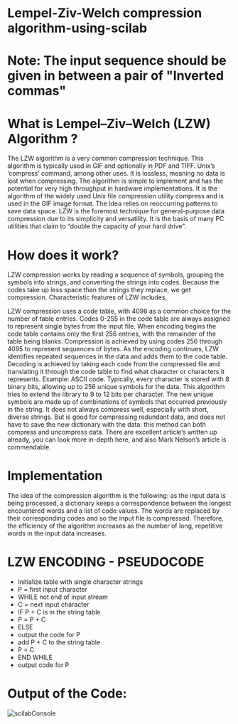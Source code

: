 # Lempel-Ziv-Welch compression algorithm-using-scilab
# Note: The input sequence should be given in between a pair of "Inverted commas"
# What is Lempel–Ziv–Welch (LZW) Algorithm ?

The LZW algorithm is a very common compression technique. This algorithm is typically used in GIF and optionally in PDF and TIFF. Unix’s ‘compress’ command, among other uses. It is lossless, meaning no data is lost when compressing. The algorithm is simple to implement and has the potential for very high throughput in hardware implementations. It is the algorithm of the widely used Unix file compression utility compress and is used in the GIF image format.
The Idea relies on reoccurring patterns to save data space. LZW is the foremost technique for general-purpose data compression due to its simplicity and versatility. It is the basis of many PC utilities that claim to “double the capacity of your hard drive”. 

# How does it work?

LZW compression works by reading a sequence of symbols, grouping the symbols into strings, and converting the strings into codes. Because the codes take up less space than the strings they replace, we get compression. Characteristic features of LZW includes, 

LZW compression uses a code table, with 4096 as a common choice for the number of table entries. Codes 0-255 in the code table are always assigned to represent single bytes from the input file.
When encoding begins the code table contains only the first 256 entries, with the remainder of the table being blanks. Compression is achieved by using codes 256 through 4095 to represent sequences of bytes.
As the encoding continues, LZW identifies repeated sequences in the data and adds them to the code table.
Decoding is achieved by taking each code from the compressed file and translating it through the code table to find what character or characters it represents.
Example: ASCII code. Typically, every character is stored with 8 binary bits, allowing up to 256 unique symbols for the data. This algorithm tries to extend the library to 9 to 12 bits per character. The new unique symbols are made up of combinations of symbols that occurred previously in the string. It does not always compress well, especially with short, diverse strings. But is good for compressing redundant data, and does not have to save the new dictionary with the data: this method can both compress and uncompress data. 
There are excellent article’s written up already, you can look more in-depth here, and also Mark Nelson’s article is commendable. 

# Implementation

The idea of the compression algorithm is the following: as the input data is being processed, a dictionary keeps a correspondence between the longest encountered words and a list of code values. The words are replaced by their corresponding codes and so the input file is compressed. Therefore, the efficiency of the algorithm increases as the number of long, repetitive words in the input data increases.

# LZW ENCODING - PSEUDOCODE
  * Initialize table with single character strings
  * P = first input character
  * WHILE not end of input stream
  * C = next input character
  * IF P + C is in the string table
  * P = P + C
  * ELSE
  * output the code for P
  * add P + C to the string table
  * P = C
  * END WHILE
  * output code for P

# Output of the Code:
![scilabConsole](https://user-images.githubusercontent.com/68462343/150665054-d05d77ab-67fa-4cdc-bef2-4e8e491deeca.png)
